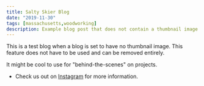 ```yaml
---
title: Salty Skier Blog
date: "2019-11-30"
tags: [massachusetts,woodworking]
description: Example blog post that does not contain a thumbnail image.
---
```


This is a test blog when a blog is set to have no thumbnail image. This feature does not have to be used and can be removed entirely.

It might be cool to use for "behind-the-scenes" on projects.

* Check us out on [Instagram](https://www.instagram.com/salty_skier_designs/) for more information.